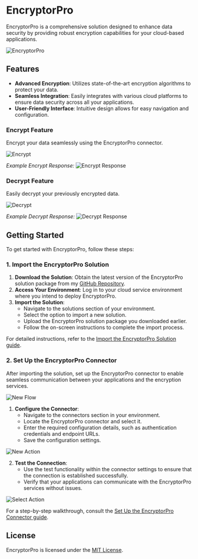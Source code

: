 # EncryptorPro

EncryptorPro is a comprehensive solution designed to enhance data security by providing robust encryption capabilities for your cloud-based applications.

![EncryptorPro](Images/EncryptorPro.png)

## Features

- **Advanced Encryption**: Utilizes state-of-the-art encryption algorithms to protect your data.
- **Seamless Integration**: Easily integrates with various cloud platforms to ensure data security across all your applications.
- **User-Friendly Interface**: Intuitive design allows for easy navigation and configuration.

### **Encrypt Feature**
Encrypt your data seamlessly using the EncryptorPro connector.

![Encrypt](Images/Encrypt.png)

*Example Encrypt Response:*
![Encrypt Response](Images/EP-Encrypt-Data-and-Response.png)

### **Decrypt Feature**
Easily decrypt your previously encrypted data.

![Decrypt](Images/Decrypt.png)

*Example Decrypt Response:*
![Decrypt Response](Images/EP-Decrypt-Data-and-Response.png)

## Getting Started

To get started with EncryptorPro, follow these steps:

### 1. Import the EncryptorPro Solution

1. **Download the Solution**: Obtain the latest version of the EncryptorPro solution package from my [GitHub Repository](Solutions).
2. **Access Your Environment**: Log in to your cloud service environment where you intend to deploy EncryptorPro.
3. **Import the Solution**:
   - Navigate to the solutions section of your environment.
   - Select the option to import a new solution.
   - Upload the EncryptorPro solution package you downloaded earlier.
   - Follow the on-screen instructions to complete the import process.

For detailed instructions, refer to the [Import the EncryptorPro Solution guide](https://turtledovecloudsolutions.com/docs/import-the-encryptorpro-solution/).

### 2. Set Up the EncryptorPro Connector

After importing the solution, set up the EncryptorPro connector to enable seamless communication between your applications and the encryption services.

![New Flow](Images/EP-New-Flow.png)

1. **Configure the Connector**:
   - Navigate to the connectors section in your environment.
   - Locate the EncryptorPro connector and select it.
   - Enter the required configuration details, such as authentication credentials and endpoint URLs.
   - Save the configuration settings.

![New Action](Images/EP-New-Action.png)

2. **Test the Connection**:
   - Use the test functionality within the connector settings to ensure that the connection is established successfully.
   - Verify that your applications can communicate with the EncryptorPro services without issues.

![Select Action](Images/EP-Select-Action.png)

For a step-by-step walkthrough, consult the [Set Up the EncryptorPro Connector guide](https://turtledovecloudsolutions.com/docs/set-up-the-encryptorpro-connector/).

## License

EncryptorPro is licensed under the [MIT License](LICENSE).
